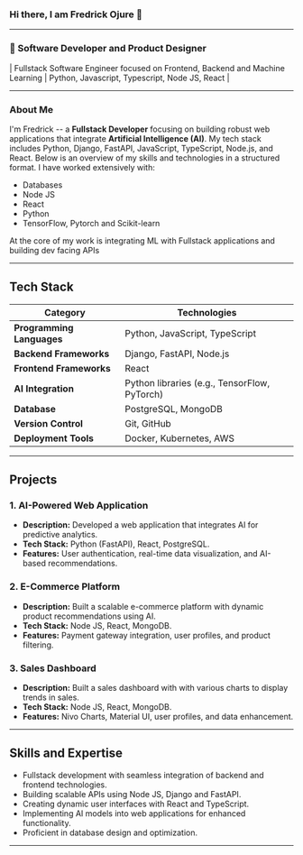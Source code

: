 

### Hi there, I am Fredrick Ojure 👋

---

### 👯 Software Developer and Product Designer

| Fullstack Software Engineer focused on Frontend, Backend and Machine Learning | Python, Javascript,  Typescript, Node JS, React |

---

### About Me

I'm Fredrick --  a **Fullstack Developer** focusing on building robust web applications that integrate **Artificial Intelligence (AI)**. My tech stack includes Python, Django, FastAPI, JavaScript, TypeScript, Node.js, and React. Below is an overview of my skills and technologies in a structured format.
I have worked extensively with:
- Databases
- Node JS
- React
- Python
- TensorFlow, Pytorch and Scikit-learn

At the core of my work is integrating ML with Fullstack applications  and building dev facing APIs

---


## Tech Stack

| **Category**       | **Technologies**                     |
|---------------------|--------------------------------------|
| **Programming Languages** | Python, JavaScript, TypeScript       |
| **Backend Frameworks**    | Django, FastAPI, Node.js             |
| **Frontend Frameworks**   | React                              |
| **AI Integration**        | Python libraries (e.g., TensorFlow, PyTorch) |
| **Database**              | PostgreSQL, MongoDB                |
| **Version Control**       | Git, GitHub                        |
| **Deployment Tools**      | Docker, Kubernetes, AWS            |

---

## Projects
### 1. AI-Powered Web Application
- **Description:** Developed a web application that integrates AI for predictive analytics.
- **Tech Stack:** Python (FastAPI), React, PostgreSQL.
- **Features:** User authentication, real-time data visualization, and AI-based recommendations.

### 2. E-Commerce Platform
- **Description:** Built a scalable e-commerce platform with dynamic product recommendations using AI.
- **Tech Stack:** Node JS, React, MongoDB.
- **Features:** Payment gateway integration, user profiles, and product filtering.

### 3. Sales Dashboard
- **Description:** Built a sales dashboard with  with various charts to display trends in sales.
- **Tech Stack:** Node JS, React, MongoDB.
- **Features:** Nivo Charts, Material UI, user profiles, and data enhancement.

---

## Skills and Expertise
- Fullstack development with seamless integration of backend and frontend technologies.
- Building scalable APIs using Node JS, Django and FastAPI.
- Creating dynamic user interfaces with React and TypeScript.
- Implementing AI models into web applications for enhanced functionality.
- Proficient in database design and optimization.

---



<!--
**OjureFred/OjureFred** is a ✨ _special_ ✨ repository because its `README.md` (this file) appears on your GitHub profile.

Here are some ideas to get you started:

- 🔭 I’m currently working on ...
- 🌱 I’m currently learning ...
- 👯 I’m looking to collaborate on ...
- 🤔 I’m looking for help with ...
- 💬 Ask me about ...
- 📫 How to reach me: ...
- 😄 Pronouns: ...
- ⚡ Fun fact: ...
-->

